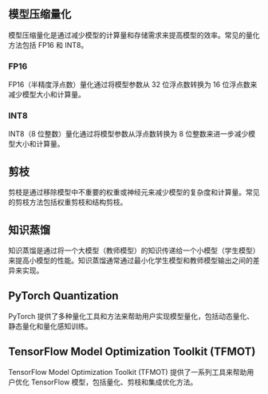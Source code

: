 ## 模型压缩量化

模型压缩量化是通过减少模型的计算量和存储需求来提高模型的效率。常见的量化方法包括 FP16 和 INT8。

### FP16

FP16（半精度浮点数）量化通过将模型参数从 32 位浮点数转换为 16 位浮点数来减少模型大小和计算量。

### INT8

INT8（8 位整数）量化通过将模型参数从浮点数转换为 8 位整数来进一步减少模型大小和计算量。

## 剪枝

剪枝是通过移除模型中不重要的权重或神经元来减少模型的复杂度和计算量。常见的剪枝方法包括权重剪枝和结构剪枝。

## 知识蒸馏

知识蒸馏是通过将一个大模型（教师模型）的知识传递给一个小模型（学生模型）来提高小模型的性能。知识蒸馏通常通过最小化学生模型和教师模型输出之间的差异来实现。

## PyTorch Quantization

PyTorch 提供了多种量化工具和方法来帮助用户实现模型量化，包括动态量化、静态量化和量化感知训练。

## TensorFlow Model Optimization Toolkit (TFMOT)

TensorFlow Model Optimization Toolkit (TFMOT) 提供了一系列工具来帮助用户优化 TensorFlow 模型，包括量化、剪枝和集成优化方法。
